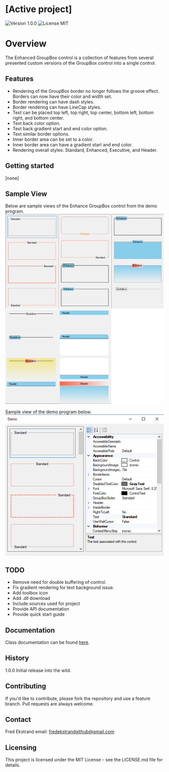 # [Active project]
![Version 1.0.0](https://img.shields.io/badge/Version-1.0.0-brightgreen.svg) ![License MIT](https://img.shields.io/badge/Licence-MIT-blue.svg)
# Overview
The Enhanced GroupBox control is a collection of features from several presented custom versions of the GroupBox control into a single control. 

## Features
* Rendering of the GroupBox border no longer follows the groove effect. Borders can now have their color and width set.
* Border rendering can have dash styles. 
* Border rendering can have LineCap styles.
* Text can be placed top left, top right, top center, bottom left, bottom right, and bottom center.
* Text back color option.
* Text back gradient start and end color option.
* Text similar border options.
* Inner border area can be set to a color.
* Inner border area can have a gradient start and end color.
* Rendering overall styles: Standard, Enhanced, Executive, and Header.

## Getting started
[none]
## Sample View
Below are sample views of the Enhance GroupBox control from the demo program.
![Project type](https://github.com/FredEkstrand/ImageFiles/raw/master/GroupBoxExamples.png)

Sample view of the demo program below.<br/>
![Project type](https://github.com/FredEkstrand/ImageFiles/raw/master/EnhanceGroupBoxDemo.PNG)

## TODO
* Remove need for double buffering of control.
* Fix gradient rendering for text background issue.
* Add toolbox icon
* Add .dll download
* Include sources used for project
* Provide API documentation
* Provide quick start guide

## Documentation
Class documentation can be found [here](http://fredekstrand.github.io/EnhanceGroupBox).

## History
 1.0.0 Initial release into the wild.
 
## Contributing

If you'd like to contribute, please fork the repository and use a feature
branch. Pull requests are always welcome.

## Contact
Fred Ekstrand 
email: fredekstrandgithub@gmail.com
## Licensing

This project is licensed under the MIT License - see the LICENSE.md file for details. 
